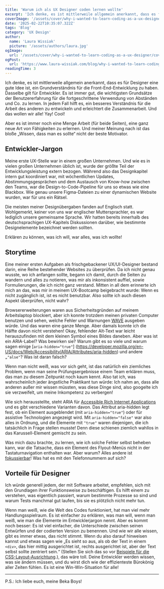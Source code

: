 ```yaml
---
title: 'Warum ich als UX Designer coden lernen wollte'
excerpt: 'Ich denke, es ist mittlerweile allgemein anerkannt, dass es für Designer eine gute Idee ist, ein Grundverständnis für die Front-End-Entwicklung zu haben. Dasselbe gilt für Entwickler. Es ist immer gut, die wichtigsten Grundsätze der Benutzererfahrung für die fortgeschrittene Verwendung von Abständen und Co. zu lernen. ...'
coverImage: '/assets/cover/why-i-wanted-to-learn-coding-as-a-ux-designer/cover.png'
date: '2025-02-22T10:35:07.322Z'
tags: 'Blog'
category: 'UX Design'
author:
  name: 'Laura Wissiak'
  picture: '/assets/authors/laura.jpg'
ogImage:
  url: '/assets/cover/why-i-wanted-to-learn-coding-as-a-ux-designer/cover.jpg'
ogPost:
  url: 'https://www.laura-wissiak.com/blog/why-i-wanted-to-learn-coding-as-a-ux-designer'
readingTime: 3
---
```


Ich denke, es ist mittlerweile allgemein anerkannt, dass es für Designer eine gute Idee ist, ein Grundverständnis für die Front-End-Entwicklung zu haben. Dasselbe gilt für Entwickler. Es ist immer gut, die wichtigsten Grundsätze der Benutzererfahrung für die fortgeschrittene Verwendung von Abständen und Co. zu lernen. In jedem Fall hilft es, ein besseres Verständnis für die Arbeit des anderen zu entwickeln und erleichtert die Zusammenarbeit. Und das wollen wir alle! Yay! Cool!

Aber es ist immer noch eine Menge Arbeit (für beide Seiten), eine ganz neue Art von Fähigkeiten zu erlernen. Und meiner Meinung nach ist das bloße „Wissen, dass man es sollte“ nicht der beste Motivator.

## Entwickler-Jargon

Meine erste UX-Stelle war in einem großen Unternehmen. Und wie es in vielen großen Unternehmen üblich ist, wurde der größte Teil der Entwicklungsleistung extern bezogen. Während also das Designkapitel intern gut koordiniert war, mit wöchentlichen Updates, Abstimmungsgesprächen und dem Austausch von Know-how zwischen den Teams, war die Design-to-Code-Pipeline für uns so etwas wie eine Blackbox. Wie genau unsere Figma-Dateien zu einer dynamischen Website wurden, war für uns ein Rätsel.

Die meisten meiner Designübergaben fanden auf Englisch statt. Wohlgemerkt, keiner von uns war englischer Muttersprachler, es war lediglich unsere gemeinsame Sprache. Wir hatten bereits innerhalb des deutschsprachigen UX-Kapitels Diskussionen darüber, wie bestimmte Designelemente bezeichnet werden sollten.

Erklären zu können, was ich will, war alles, was ich wollte!

## Storytime

Eine meiner ersten Aufgaben als frischgebackener UX/UI-Designer bestand darin, eine Reihe bestehender Websites zu überprüfen. Da ich nicht genau wusste, wo ich anfangen sollte, begann ich damit, durch die Seiten zu wandern und alles zu notieren, was mir als inkonsistent auffiel, sowie Formulierungen, die ich nicht ganz verstand. Mitten in all dem erinnerte ich mich an das, was mir in meinem UX-Bootcamp beigebracht wurde: Wenn es nicht zugänglich ist, ist es nicht benutzbar. Also sollte ich auch diesen Aspekt überprüfen, nicht wahr?

Browsererweiterungen waren aus Sicherheitsgründen auf meinem Arbeitslaptop blockiert, aber ich konnte trotzdem meinen privaten Computer benutzen und sehen, welche Fehler und Warnungen [WAVE](https://wave.webaim.org/extension/) ausgeben würde. Und das waren eine ganze Menge. Aber damals konnte ich die Hälfte davon nicht verstehen! Okay, fehlender Alt-Text war leicht herauszufinden mit dem kleinen Symbol eines Bildes daneben. Aber was ist ein ARIA-Label? Was bewirken sie? Warum gibt es so viele und warum sagen einige [`aria-hidden="true"`] (https://developer.mozilla.org/en-US/docs/Web/Accessibility/ARIA/Attributes/aria-hidden) und andere `„"alse"`? Was ist daran falsch?

Wenn man nicht weiß, was vor sich geht, ist das natürlich ein ziemliches Problem, wenn man seine Prüfungsergebnisse einem Team erklären muss, das man zu diesem Zeitpunkt noch kaum kennt. Also tat ich, was wahrscheinlich jeder ängstliche Praktikant tun würde: Ich nahm an, dass alle anderen außer mir wissen müssten, was diese Dinge sind, also googelte ich sie verzweifelt, um meine Inkompetenz zu verbergen!

Wie sich herausstellte, steht ARIA für [Accessible Rich Internet Applications](https://developer.mozilla.org/en-US/docs/Web/Accessibility/ARIA) und es gibt verschiedene Varianten davon. Das Attribut aria-hidden legt fest, ob ein Element ausgeblendet (mit `aria-hidden="true"`) oder für assistive Technologien angezeigt wird. Mit `aria-hidden="false"` war also alles in Ordnung, und die Elemente mit `"true"` waren diejenigen, die ich tatsächlich in Frage stellen musste! Denn diese schienen ziemlich wahllos in das Karussell-Element gemischt zu sein.

Was mich dazu brachte, zu lernen, wie ich solche Fehler selbst beheben kann, war die Tatsache, dass ein Element des Flyout-Menüs nicht in der Tastaturnavigation enthalten war. Aber warum? Alles andere ist [fokussierbar](https://www.w3.org/WAI/WCAG21/Understanding/focus-visible.html)! Was hat es mit den Telefonnummern auf sich?

## Vorteile für Designer

Ich würde generell jedem, der mit Software arbeitet, empfehlen, sich mit den Grundlagen ihrer Funktionsweise zu beschäftigen. Es hilft einem zu verstehen, was eigentlich passiert, warum bestimmte Prozesse so sind und warum Tests manchmal gut laufen, bis sie es plötzlich nicht mehr tun.

Wenn man weiß, wie die Welt des Codes funktioniert, hat man viel mehr Handlungsspielraum. Es ist einfacher zu erklären, was man will, wenn man weiß, wie man die Elemente im Entwicklerjargon nennt. Aber es kommt noch besser: Es ist viel einfacher, die Unterschiede zwischen seinen Entwürfen und der codierten Version zu benennen. Und wie wir alle wissen, gibt es immer etwas, das nicht stimmt. Wenn du also darauf hinweisen kannst und etwas sagen wie „Es sieht so aus, als ob der Text in einem `<div>`, das hier mittig ausgerichtet ist, rechts ausgerichtet ist, aber der Text selbst sollte zentriert sein.“ (Stellen Sie sich das so vor [Beispiele für die CSS-Layout-Ausrichtung](https://www.w3schools.com/css/css_align.asp).), das wäre toll. Deine Entwickler werden wissen, was sie ändern müssen, und du wirst dich wie der effizienteste Bürokönig aller Zeiten fühlen. Es ist eine Win-Win-Situation für alle!

---

P.S.: Ich liebe euch, meine Beka Boys!
